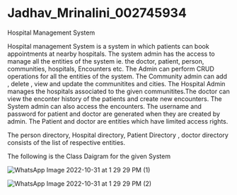 # Jadhav_Mrinalini_002745934

Hospital Management System

Hospital management System is a system in which patients can book appointments at nearby hospitals. The system admin has the access to manage all the entities of the system ie. the doctor, patient, person, communities, hospitals, Encounters etc. The Admin can perform CRUD operations for all the entities of the system. The Community admin can add , delete , view and update the communitites and cities. The Hospital Admin manages the hospitals associated to the given communitites.The doctor can view the enconter history of the patients and create new encounters. The System admin can also access the encounters.
The username and password for patient and doctor are generated when they are created by admin. 
The Patient and doctor are entities which have limited access rights.

The person directory, Hospital directory, Patient Directory , doctor directory consists of the list of respective entities. 

The following is the Class Daigram for the given System

![WhatsApp Image 2022-10-31 at 1 29 29 PM (1)](https://user-images.githubusercontent.com/114711523/199130415-7aaba24d-b8fd-45a5-8576-e93540b43c5f.jpeg)




![WhatsApp Image 2022-10-31 at 1 29 29 PM (2)](https://user-images.githubusercontent.com/114711523/199130420-82455279-bceb-40b6-beb5-bb390214faca.jpeg)
